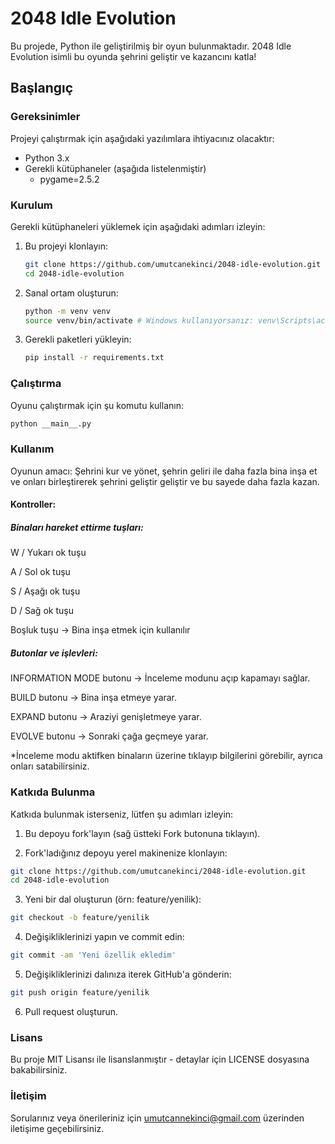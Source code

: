 # 2048 Idle Evolution

Bu projede, Python ile geliştirilmiş bir oyun bulunmaktadır. 2048 Idle Evolution isimli bu oyunda şehrini geliştir ve kazancını katla!

## Başlangıç

### Gereksinimler

Projeyi çalıştırmak için aşağıdaki yazılımlara ihtiyacınız olacaktır:

- Python 3.x
- Gerekli kütüphaneler (aşağıda listelenmiştir)
    - pygame=2.5.2

### Kurulum

Gerekli kütüphaneleri yüklemek için aşağıdaki adımları izleyin:

1. Bu projeyi klonlayın:
    ```sh
    git clone https://github.com/umutcanekinci/2048-idle-evolution.git
    cd 2048-idle-evolution
    ```

2. Sanal ortam oluşturun:
    ```sh
    python -m venv venv
    source venv/bin/activate # Windows kullanıyorsanız: venv\Scripts\activate
    ```

3. Gerekli paketleri yükleyin:
    ```sh
    pip install -r requirements.txt
    ```

### Çalıştırma

Oyunu çalıştırmak için şu komutu kullanın:
```sh
python __main__.py
```

### Kullanım

Oyunun amacı: Şehrini kur ve yönet, şehrin geliri ile daha fazla bina inşa et ve onları birleştirerek şehrini geliştir geliştir ve bu sayede daha fazla kazan.

#### Kontroller: 

##### Binaları hareket ettirme tuşları:

W / Yukarı ok tuşu

A / Sol ok tuşu

S / Aşağı ok tuşu

D / Sağ ok tuşu

Boşluk tuşu → Bina inşa etmek için kullanılır


##### Butonlar ve işlevleri:

INFORMATION MODE butonu → İnceleme modunu açıp kapamayı sağlar.

BUILD butonu → Bina inşa etmeye yarar.

EXPAND butonu → Araziyi genişletmeye yarar.

EVOLVE butonu → Sonraki çağa geçmeye yarar.

*İnceleme modu aktifken binaların üzerine tıklayıp bilgilerini görebilir, ayrıca onları satabilirsiniz.

### Katkıda Bulunma

Katkıda bulunmak isterseniz, lütfen şu adımları izleyin:

1. Bu depoyu fork'layın (sağ üstteki Fork butonuna tıklayın).

2. Fork'ladığınız depoyu yerel makinenize klonlayın:
```sh
git clone https://github.com/umutcanekinci/2048-idle-evolution.git
cd 2048-idle-evolution
```

3. Yeni bir dal oluşturun (örn: feature/yenilik):
```sh
git checkout -b feature/yenilik
```

4. Değişikliklerinizi yapın ve commit edin:
```sh
git commit -am 'Yeni özellik ekledim'
```

5. Değişikliklerinizi dalınıza iterek GitHub'a gönderin:
```sh
git push origin feature/yenilik
```

6. Pull request oluşturun.

### Lisans

Bu proje MIT Lisansı ile lisanslanmıştır - detaylar için LICENSE dosyasına bakabilirsiniz.

### İletişim

Sorularınız veya önerileriniz için umutcannekinci@gmail.com üzerinden iletişime geçebilirsiniz.
